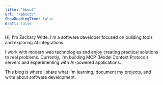 ```yaml
---
title: "About"
url: "/about/"
ShowReadingTime: false
draft: false
---
```


Hi, I'm Zachary Witte. I'm a software developer focused on building tools and exploring AI integrations.

I work with modern web technologies and enjoy creating practical solutions to real problems. Currently, I'm building MCP (Model Context Protocol) servers and experimenting with AI-powered applications.

This blog is where I share what I'm learning, document my projects, and write about software development.